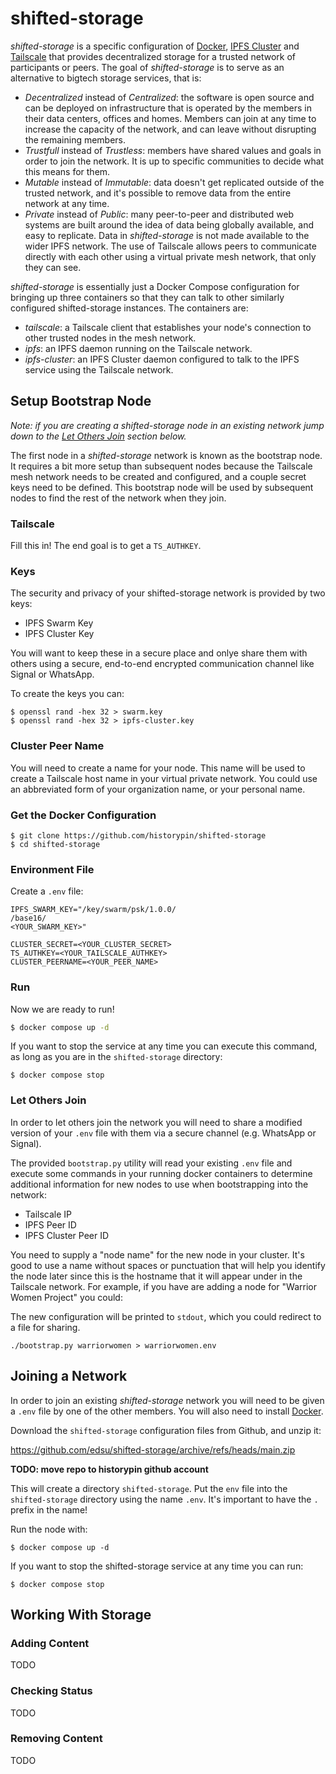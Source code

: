 # shifted-storage

*shifted-storage* is a specific configuration of [Docker], [IPFS Cluster] and
[Tailscale] that provides decentralized storage for a trusted network of participants or peers.
The goal of *shifted-storage* is to serve as an alternative to bigtech storage services, 
that is:

- *Decentralized* instead of *Centralized*: the software is open source and can
  be deployed on infrastructure that is operated by the members in their data centers,
  offices and homes. Members can join at any time to increase the capacity of the
  network, and can leave without disrupting the remaining members.
- *Trustfull* instead of *Trustless*: members have shared values and goals in
  order to join the network. It is up to specific communities to decide what this means for them.
- *Mutable* instead of *Immutable*: data doesn't get replicated outside of the
  trusted network, and it's possible to remove data from the entire network at
  any time.
- *Private* instead of *Public*: many peer-to-peer and distributed web systems
  are built around the idea of data being globally available, and easy to
  replicate. Data in *shifted-storage* is not made available to the
  wider IPFS network. The use of Tailscale allows peers to communicate
  directly with each other using a virtual private mesh network, that only they
  can see.

*shifted-storage* is essentially just a Docker Compose configuration for bringing up three containers so that they can talk to other similarly configured shifted-storage instances. The containers are:

* *tailscale*: a Tailscale client that establishes your node's connection to other trusted nodes in the mesh network.
* *ipfs*: an IPFS daemon running on the Tailscale network.
* *ipfs-cluster*: an IPFS Cluster daemon configured to talk to the IPFS service using the Tailscale network.

## Setup Bootstrap Node

*Note: if you are creating a shifted-storage node in an existing network jump down to the [Let Others Join](#let-others-join) section below.*

The first node in a *shifted-storage* network is known as the bootstrap node. It requires a bit more setup than subsequent nodes because the Tailscale mesh network needs to be created and configured, and a couple secret keys need to be defined. This bootstrap node will be used by subsequent nodes to find the rest of the network when they join.

### Tailscale

Fill this in! The end goal is to get a `TS_AUTHKEY`.

### Keys

The security and privacy of your shifted-storage network is provided by two keys:

* IPFS Swarm Key
* IPFS Cluster Key

You will want to keep these in a secure place and onlye share them with others using a secure, end-to-end encrypted communication channel like Signal or WhatsApp.

To create the keys you can:

```
$ openssl rand -hex 32 > swarm.key
$ openssl rand -hex 32 > ipfs-cluster.key
```

### Cluster Peer Name

You will need to create a name for your node. This name will be used to create a Tailscale host name in your virtual private network. You could use an abbreviated form of your organization name, or your personal name.

### Get the Docker Configuration

```
$ git clone https://github.com/historypin/shifted-storage
$ cd shifted-storage
```

### Environment File

Create a `.env` file:

```
IPFS_SWARM_KEY="/key/swarm/psk/1.0.0/
/base16/
<YOUR_SWARM_KEY>"

CLUSTER_SECRET=<YOUR_CLUSTER_SECRET>
TS_AUTHKEY=<YOUR_TAILSCALE_AUTHKEY>
CLUSTER_PEERNAME=<YOUR_PEER_NAME>
```

### Run

Now we are ready to run!

```bash
$ docker compose up -d
```

If you want to stop the service at any time you can execute this command, as long as you are in the `shifted-storage` directory:

```
$ docker compose stop
```

### Let Others Join

In order to let others join the network you will need to share a modified version of your `.env` file with them via a secure channel (e.g. WhatsApp or Signal).

The provided `bootstrap.py` utility will read your existing `.env` file and execute some commands in your running docker containers to determine additional information for new nodes to use when bootstrapping into the network:

- Tailscale IP
- IPFS Peer ID
- IPFS Cluster Peer ID

You need to supply a "node name" for the new node in your cluster. It's good to use a name without spaces or punctuation that will help you identify the node later since this is the hostname that it will appear under in the Tailscale network. For example, if you have are adding a node for "Warrior Women Project" you could:

The new configuration will be printed to `stdout`, which you could redirect to a file for sharing. 

```
./bootstrap.py warriorwomen > warriorwomen.env
```

## Joining a Network

In order to join an existing *shifted-storage* network you will need to be given a `.env` file by one of the other members. You will also need to install [Docker].

Download the `shifted-storage` configuration files from Github, and unzip it:

https://github.com/edsu/shifted-storage/archive/refs/heads/main.zip

**TODO: move repo to historypin github account**

This will create a directory `shifted-storage`. Put the `env` file into the `shifted-storage` directory using the name `.env`. It's important to have the `.` prefix in the name!

Run the node with:

```
$ docker compose up -d
```

If you want to stop the shifted-storage service at any time you can run:

```
$ docker compose stop
```

## Working With Storage

### Adding Content

TODO

### Checking Status

TODO

### Removing Content

TODO

[Docker]: https://www.docker.com/get-started/
[Tailscale]: https://tailscale.com/
[IPFS Cluster]: https://ipfscluster.io/
[Git]: https://git-scm.com/
